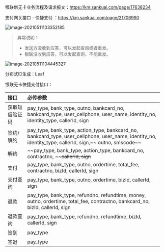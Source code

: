 银联新无卡业务流程及请求报文：https://km.sankuai.com/page/17638234

支付网关接口 - 快捷支付 ：https://km.sankuai.com/page/21706990

![image-20210511103352185](https://tva1.sinaimg.cn/large/008i3skNly1gqea93y8arj30v80li0xx.jpg)

> 异常说明：
>
> - 发送方没收到应答，可以发起查询或者重发。
> - 银联没收到应答，可以发起查询，不能重发。

![image-20210511104445327](https://tva1.sinaimg.cn/large/008i3skNly1gqeakfxb23j315w0r4gsv.jpg)

分布式ID生成：Leaf



银联无卡快捷支付接口：

| 接口           | 必传参数                                                     |
| :------------- | :----------------------------------------------------------- |
| 获取短信验证码 | pay_type, bank_type, outno, bankcard_no, bankcard_type, user_cellphone, user_name, identity_no, identity_type, callerId, sign |
| 签约/解约      | pay_type, bank_type, action_type, bankcard_no, bankcard_type, user_cellphone, user_name, identity_no, identity_type, callerId, sign,~~ outno, smscode~~ |
| ~~解约~~       | ~~pay_type, bank_type, action_type, bankcard_no, contractno, ~~~~callerId, sign~~ |
| 支付           | pay_type, bank_type, outno, ordertime, total_fee, contractno, bizId, callerId, sign |
| 支付查询       | pay_type, bank_type, outno, ordertime, bizId, callerId, sign |
| 退款           | pay_type, bank_type, refundno, refundtime, money, outno, ordertime, total_fee, contractno, bankcard_no, bizId, callerId, sign |
| 退款查询       | pay_type, bank_type, refundno, refundtime, bizId, callerId, sign |
| 签到           | pay_type                                                     |
| 签退           | pay_type                                                     |
